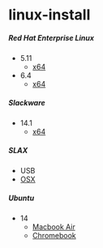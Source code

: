 # linux-install


##### Red Hat Enterprise Linux
* 5.11
  * [x64](/docs/rhel/5.11/x64.md)
* 6.4
  * [x64](/docs/rhel/6.4/x64.md)

##### Slackware
* 14.1
  * [x64](/docs/slackware/14.1/x64.md)

##### SLAX
* USB
 * [OSX](/docs/slax/usb/osx.md)

##### Ubuntu
* 14
  * [Macbook Air](/docs/ubuntu/14/macbook-air.md)
  * [Chromebook](/docs/ubuntu/chromebook.md)
